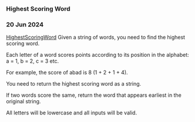 ### Highest Scoring Word               

### 20 Jun 2024 
[HighestScoringWord](https://www.codewars.com/kata/57eb8fcdf670e99d9b000272/train/java)
Given a string of words, you need to find the highest scoring word.

Each letter of a word scores points according to its position in the alphabet: a = 1, b = 2, c = 3 etc.

For example, the score of abad is 8 (1 + 2 + 1 + 4).

You need to return the highest scoring word as a string.

If two words score the same, return the word that appears earliest in the original string.

All letters will be lowercase and all inputs will be valid.
